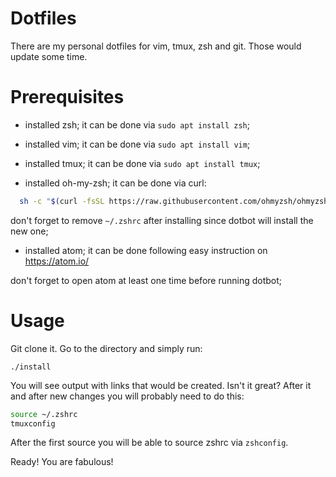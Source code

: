# Dotfiles

There are my personal dotfiles for vim, tmux, zsh and git. Those would update some time.

# Prerequisites

- installed zsh; it can be done via `sudo apt install zsh`;

- installed vim; it can be done via `sudo apt install vim`;

- installed tmux; it can be done via `sudo apt install tmux`;

- installed oh-my-zsh; it can be done via curl:

```bash
  sh -c "$(curl -fsSL https://raw.githubusercontent.com/ohmyzsh/ohmyzsh/master/tools/install.sh)"
```

don't forget to remove `~/.zshrc` after installing since dotbot will install the new one;

- installed atom; it can be done following easy instruction on https://atom.io/

don't forget to open atom at least one time before running dotbot;

# Usage

Git clone it. Go to the directory and simply run:

`./install`

You will see output with links that would be created. Isn't it great?
After it and after new changes you will probably need to do this:
```bash
source ~/.zshrc
tmuxconfig
```

After the first source you will be able to source zshrc via `zshconfig`. 

Ready! You are fabulous!
